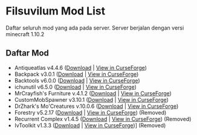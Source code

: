 # Filsuvilum Mod List
Daftar seluruh mod yang ada pada server.
Server berjalan dengan versi minecraft 1.10.2

## Daftar Mod
* Antiqueatlas v4.4.6 ([Download](https://github.com/Fahri5567/filsuvilum-mod-list/blob/master/antiqueatlas-1.9.4-4.4.6.jar?raw=true) | [View in CurseForge](https://www.curseforge.com/projects/227795/))
* Backpack v3.0.1 ([Download](https://github.com/Fahri5567/filsuvilum-mod-list/blob/master/backpack-3.0.1-1.10.2.jar?raw=true) | [View in CurseForge](https://www.curseforge.com/projects/59143/))
* Backtools v6.0.0 ([Download](https://github.com/Fahri5567/filsuvilum-mod-list/blob/master/BackTools-1.10.2-6.0.0.jar?raw=true) | [View in CurseForge](https://www.curseforge.com/projects/229061/))
* ichunutil v6.5.0 ([Download](https://github.com/Fahri5567/filsuvilum-mod-list/blob/master/iChunUtil-1.10.2-6.5.0.jar?raw=true) | [View in CurseForge](https://www.curseforge.com/projects/229060/))
* MrCrayfish's Furniture v.4.1.2 ([Download](https://github.com/Fahri5567/filsuvilum-mod-list/blob/master/cfm-4.1.2-mc1.10.2.jar?raw=true) | [View in CurseForge](https://www.curseforge.com/projects/55438/))
* CustomMobSpawner v3.10.1 ([Download](https://github.com/Fahri5567/filsuvilum-mod-list/blob/master/CustomMobSpawner%203.10.1.jar?raw=true) | [View in CurseForge](https://www.curseforge.com/projects/229261/))
* DrZhark's Mo'Creatures v.10.0.6 ([Download](https://github.com/Fahri5567/filsuvilum-mod-list/raw/master/DrZharks's%20MoCreatures%20Mod-10.0.6.jar) | [View in CurseForge](https://www.curseforge.com/projects/229260/))
* Forestry v5.2.17 ([Download](https://github.com/Fahri5567/filsuvilum-mod-list/blob/master/forestry_1.10.2-5.2.17.386.jar?raw=true) | [View in CurseForge](https://www.curseforge.com/projects/59751/)) (Removed)
* Recurrent Complex v1.4.5 ([Download](https://github.com/Fahri5567/filsuvilum-mod-list/blob/master/RecurrentComplex-1.4.5-1.10.jar?raw=true) | [View in CurseForge](https://www.curseforge.com/projects/223150/)) (Removed)
* IvToolkit v1.3.3 ([Download](https://github.com/Fahri5567/filsuvilum-mod-list/blob/master/IvToolkit-1.3.3-1.10.jar?raw=true) | [View in CurseForge](https://www.curseforge.com/projects/224535/))] (Removed)
